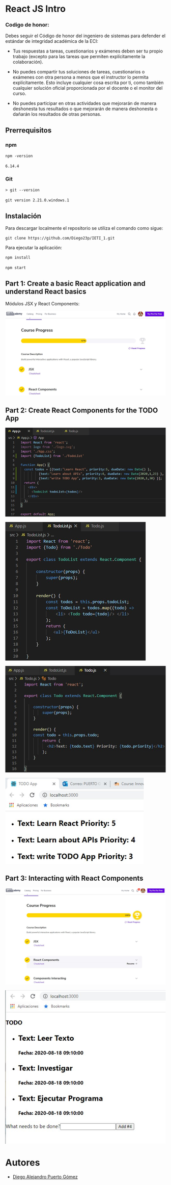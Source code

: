 # React JS Intro

### Codigo de honor:
Debes seguir el Código de honor del ingeniero de sistemas para defender el estándar de integridad académica de la ECI:

* Tus respuestas a tareas, cuestionarios y exámenes deben ser tu propio trabajo (excepto para las tareas que permiten explícitamente la colaboración).

* No puedes compartir tus soluciones de tareas, cuestionarios o exámenes con otra persona a menos que el instructor lo permita explícitamente. Esto incluye cualquier cosa escrita por ti, como también cualquier solución oficial proporcionada por el docente o el monitor del curso.

* No puedes participar en otras actividades que mejorarán de manera deshonesta tus resultados o que mejorarán de manera deshonesta o dañarán los resultados de otras personas.

## Prerrequisitos

### npm

```
npm -version

6.14.4
```

### Git

```
> git --version

git version 2.21.0.windows.1
```

## Instalación

Para descargar localmente el repositorio se utiliza el comando como sigue:
```
git clone https://github.com/Diego23p/IETI_1.git
```

Para ejecutar la aplicación:
```
npm install

npm start
```

## Part 1: Create a basic React application and understand React basics

Módulos JSX y React Components:

![](/img/1.jpg)

## Part 2: Create React Components for the TODO App

![](/img/2.jpg)

![](/img/3.jpg)

![](/img/4.jpg)

![](/img/5.jpg)

## Part 3: Interacting with React Components

![](/img/6.jpg)

![](/img/7.jpg)


# Autores

- [Diego Alejandro Puerto Gómez](https://github.com/Diego23p)
